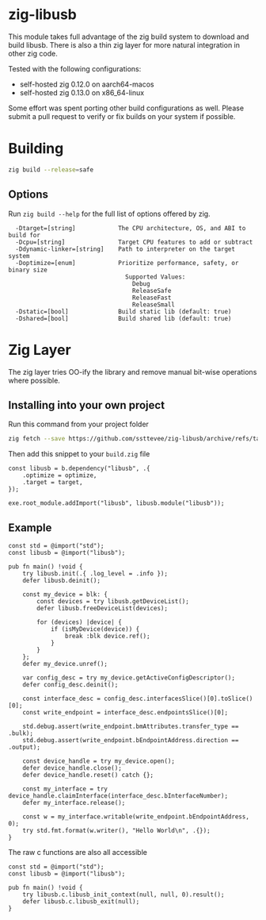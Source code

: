 # zig-libusb

This module takes full advantage of the zig build system to download and build libusb. There is also a thin zig layer for more natural integration in other zig code.

Tested with the following configurations:
- self-hosted zig 0.12.0 on aarch64-macos
- self-hosted zig 0.13.0 on x86_64-linux

Some effort was spent porting other build configurations as well. Please submit a pull request to verify or fix builds on your system if possible.

# Building

```sh
zig build --release=safe
```

## Options

Run `zig build --help` for the full list of options offered by zig.

```
  -Dtarget=[string]            The CPU architecture, OS, and ABI to build for
  -Dcpu=[string]               Target CPU features to add or subtract
  -Ddynamic-linker=[string]    Path to interpreter on the target system
  -Doptimize=[enum]            Prioritize performance, safety, or binary size
                                 Supported Values:
                                   Debug
                                   ReleaseSafe
                                   ReleaseFast
                                   ReleaseSmall
  -Dstatic=[bool]              Build static lib (default: true)
  -Dshared=[bool]              Build shared lib (default: true)
```

# Zig Layer

The zig layer tries OO-ify the library and remove manual bit-wise operations where possible.

## Installing into your own project

Run this command from your project folder

```sh
zig fetch --save https://github.com/ssttevee/zig-libusb/archive/refs/tags/1.0.27.tar.gz
```

Then add this snippet to your `build.zig` file

```zig
const libusb = b.dependency("libusb", .{
    .optimize = optimize,
    .target = target,
});

exe.root_module.addImport("libusb", libusb.module("libusb"));
```

## Example

```zig
const std = @import("std");
const libusb = @import("libusb");

pub fn main() !void {
    try libusb.init(.{ .log_level = .info });
    defer libusb.deinit();

    const my_device = blk: {
        const devices = try libusb.getDeviceList();
        defer libusb.freeDeviceList(devices);

        for (devices) |device| {
            if (isMyDevice(device)) {
                break :blk device.ref();
            }
        }
    };
    defer my_device.unref();

    var config_desc = try my_device.getActiveConfigDescriptor();
    defer config_desc.deinit();

    const interface_desc = config_desc.interfacesSlice()[0].toSlice()[0];
    const write_endpoint = interface_desc.endpointsSlice()[0];

    std.debug.assert(write_endpoint.bmAttributes.transfer_type == .bulk);
    std.debug.assert(write_endpoint.bEndpointAddress.direction == .output);

    const device_handle = try my_device.open();
    defer device_handle.close();
    defer device_handle.reset() catch {};

    const my_interface = try device_handle.claimInterface(interface_desc.bInterfaceNumber);
    defer my_interface.release();

    const w = my_interface.writable(write_endpoint.bEndpointAddress, 0);
    try std.fmt.format(w.writer(), "Hello World\n", .{});
}
```

The raw c functions are also all accessible

```zig
const std = @import("std");
const libusb = @import("libusb");

pub fn main() !void {
    try libusb.c.libusb_init_context(null, null, 0).result();
    defer libusb.c.libusb_exit(null);
}
```
